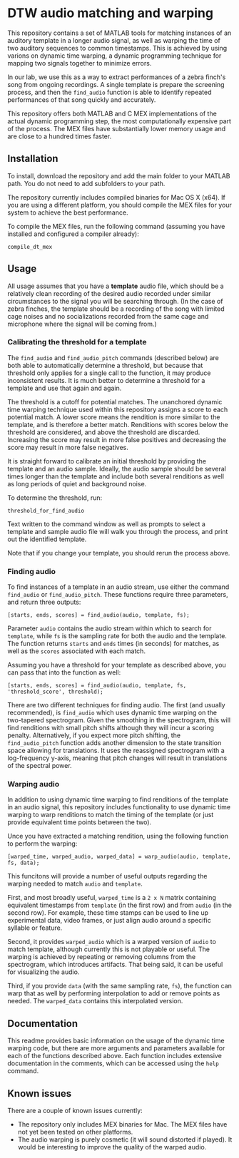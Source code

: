 # DTW audio matching and warping

This repository contains a set of MATLAB tools for matching instances of an auditory template in a longer audio signal, as well as warping the time of two auditory sequences to common timestamps. This is achieved by using varions on dynamic time warping, a dynamic programming technique for mapping two signals together to minimize errors.

In our lab, we use this as a way to extract performances of a zebra finch's song from ongoing recordings. A single template is prepare the screening process, and then the `find_audio` function is able to identify repeated performances of that song quickly and accurately.

This repository offers both MATLAB and C MEX implementations of the actual dynamic programming step, the most computationally expensive part of the process. The MEX files have substantially lower memory usage and are close to a hundred times faster.

## Installation

To install, download the repository and add the main folder to your MATLAB path. You do not need to add subfolders to your path.

The repository currently includes compiled binaries for Mac OS X (x64). If you are using a different platform, you should compile the MEX files for your system to achieve the best performance.

To compile the MEX files, run the following command (assuming you have installed and configured a compiler already):

```
compile_dt_mex
```

## Usage

All usage assumes that you have a **template** audio file, which should be a relatively clean recording of the desired audio recorded under similar circumstances to the signal you will be searching through. (In the case of zebra finches, the template should be a recording of the song with limited cage noises and no socializations recorded from the same cage and microphone where the signal will be coming from.)

### Calibrating the threshold for a template

The `find_audio` and `find_audio_pitch` commands (described below) are both able to automatically determine a threshold, but because that threshold only applies for a single call to the function, it may produce inconsistent results. It is much better to determine a threshold for a template and use that again and again.

The threshold is a cutoff for potential matches. The unanchored dynamic time warping technique used within this repository assigns a score to each potential match. A lower score means the rendition is more similar to the template, and is therefore a better match. Renditions with scores below the threshold are considered, and above the threshold are discarded. Increasing the score may result in more false positives and decreasing the score may result in more false negatives.

It is straight forward to calibrate an initial threshold by providing the template and an audio sample. Ideally, the audio sample should be several times longer than the template and include both several renditions as well as long periods of quiet and background noise.

To determine the threshold, run:

```
threshold_for_find_audio
```

Text written to the command window as well as prompts to select a template and sample audio file will walk you through the process, and print out the identified template.

Note that if you change your template, you should rerun the process above.

### Finding audio

To find instances of a template in an audio stream, use either the command `find_audio` or `find_audio_pitch`. These functions require three parameters, and return three outputs:

```
[starts, ends, scores] = find_audio(audio, template, fs);
```

Parameter `audio` contains the audio stream within which to search for `template`, while `fs` is the sampling rate for both the audio and the template. The function returns `starts` and `ends` times (in seconds) for matches, as well as the `scores` associated with each match.

Assuming you have a threshold for your template as described above, you can pass that into the function as well:

```
[starts, ends, scores] = find_audio(audio, template, fs, 'threshold_score', threshold);
```

There are two different techniques for finding audio. The first (and usually recommended), is `find_audio` which uses dynamic time warping on the two-tapered spectrogram. Given the smoothing in the spectrogram, this will find renditions with small pitch shifts although they will incur a scoring penalty. Alternatively, if you expect more pitch shifting, the `find_audio_pitch` function adds another dimension to the state transition space allowing for translations. It uses the reassigned spectrogram with a log-frequency y-axis, meaning that pitch changes will result in translations of the spectral power.

### Warping audio

In addition to using dynamic time warping to find renditions of the template in an audio signal, this repository includes functionality to use dynamic time warping to warp renditions to match the timing of the template (or just provide equivalent time points between the two).

Unce you have extracted a matching rendition, using the following function to perform the warping:

```
[warped_time, warped_audio, warped_data] = warp_audio(audio, template, fs, data);
```

This funcitons will provide a number of useful outputs regarding the warping needed to match `audio` and `template`.

First, and most broadly useful, `warped_time` is a `2 x N` matrix containing equivalent timestamps from `template` (in the first row) and from `audio` (in the second row). For example, these time stamps can be used to line up experimental data, video frames, or just align audio around a specific syllable or feature.

Second, it provides `warped_audio` which is a warped version of `audio` to match template, although currently this is not playable or useful. The warping is achieved by repeating or removing columns from the spectrogram, which introduces artifacts. That being said, it can be useful for visualizing the audio.

Third, if you provide `data` (with the same sampling rate, `fs`), the function can warp that as well by performing interpolation to add or remove points as needed. The `warped_data` contains this interpolated version.

## Documentation

This readme provides basic information on the usage of the dynamic time warping code, but there are more arguments and parameters available for each of the functions described above. Each function includes extensive documentation in the comments, which can be accessed using the `help` command.

## Known issues

There are a couple of known issues currently:

- The repository only includes MEX binaries for Mac. The MEX files have not yet been tested on other platforms.
- The audio warping is purely cosmetic (it will sound distorted if played). It would be interesting to improve the quality of the warped audio.
